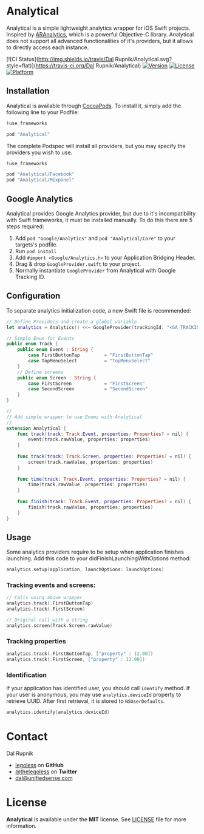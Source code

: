 # Analytical

Analytical is a simple lightweight analytics wrapper for iOS Swift projects. Inspired by [ARAnalytics](https://github.com/orta/ARAnalytics), which is a powerful Objective-C library. Analytical does not support all advanced functionalities of it's providers, but it allows to directly access each instance.


[![CI Status](http://img.shields.io/travis/Dal Rupnik/Analytical.svg?style=flat)](https://travis-ci.org/Dal Rupnik/Analytical)
[![Version](https://img.shields.io/cocoapods/v/Analytical.svg?style=flat)](http://cocoapods.org/pods/Analytical)
[![License](https://img.shields.io/cocoapods/l/Analytical.svg?style=flat)](http://cocoapods.org/pods/Analytical)
[![Platform](https://img.shields.io/cocoapods/p/Analytical.svg?style=flat)](http://cocoapods.org/pods/Analytical)


## Installation

Analytical is available through [CocoaPods](http://cocoapods.org). To install
it, simply add the following line to your Podfile:

```ruby
!use_frameworks

pod "Analytical"
```

The complete Podspec will install all providers, but you may specify the providers you wish to use.

```ruby
!use_frameworks

pod "Analytical/Facebook"
pod "Analytical/Mixpanel"
```

## Google Analytics

Analytical provides Google Analytics provider, but due to it's incompatibility with Swift frameworks, it must be installed manually. To do this there are 5 steps required:

1. Add `pod "Google/Analytics"` and `pod "Analytical/Core"` to your targets's podfile.
2. Run `pod install`
3. Add `#import <Google/Analytics.h>` to your Application Bridging Header.
4. Drag & drop `GoogleProvider.swift` to your project.
5. Normally instantiate `GoogleProvider` from Analytical with Google Tracking ID.

## Configuration

To separate analytics initialization code, a new Swift file is recommended:

```swift
// Define Providers and create a global variable
let analytics = Analytics() <<~ GoogleProvider(trackingId: "<GA_TRACKING_ID>") <<~ MixpanelProvider(token: "<MIXPANEL_TOKEN>") <<~ FacebookProvider()

// Simple Enum for Events
public enum Track {
    public enum Event : String {
        case FirstButtonTap         = "FirstButtonTap"
        case TopMenuSelect          = "TopMenuSelect"
    }
    // Define screens
    public enum Screen : String {
        case FirstScreen            = "FirstScreen"
        case SecondScreen           = "SecondScreen"
    }
}

//
// Add simple wrapper to use Enums with Analytical
//
extension Analytical {
    func track(track: Track.Event, properties: Properties? = nil) {
        event(track.rawValue, properties: properties)
    }
    
    func track(track: Track.Screen, properties: Properties? = nil) {
        screen(track.rawValue, properties: properties)
    }
    
    func time(track: Track.Event, properties: Properties? = nil) {
        time(track.rawValue, properties: properties)
    }
    
    func finish(track: Track.Event, properties: Properties? = nil) {
        finish(track.rawValue, properties: properties)
    }
}
```

## Usage

Some analytics providers require to be setup when application finishes launching. Add this code to your didFinishLaunchingWithOptions method:

```swift
analytics.setup(application, launchOptions: launchOptions)
```

### Tracking events and screens:

```swift
// Calls using above wrapper
analytics.track(.FirstButtonTap)
analytics.track(.FirstScreen)

// Original call with a string
analytics.screen(Track.Screen.rawValue)
```

### Tracking properties

```swift
analytics.track(.FirstButtonTap, ["property" : 12.00])
analytics.track(.FirstScreen, ["property" : 12.00])
```

### Identification

If your application has identified user, you should call `identify` method. If your user is anonymous, you may use `analytics.deviceId` property to retrieve UUID. After first retrieval, it is stored to `NSUserDefaults`.

```swift
analytics.identify(analytics.deviceId)
```


Contact
======

Dal Rupnik

- [legoless](https://github.com/legoless) on **GitHub**
- [@thelegoless](https://twitter.com/thelegoless) on **Twitter**
- [dal@unifiedsense.com](mailto:dal@unifiedsense.com)

License
======

**Analytical** is available under the **MIT** license. See [LICENSE](https://github.com/Legoless/Analytical/blob/master/LICENSE) file for more information.
